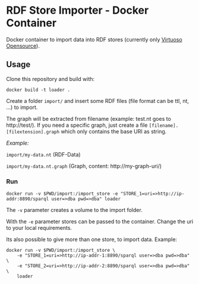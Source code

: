 # RDF Store Importer - Docker Container

Docker container to import data into  RDF stores (currently only [Virtuoso Opensource](http://virtuoso.openlinksw.com/dataspace/doc/dav/wiki/Main)).

## Usage

Clone this repository and build with:

`docker build -t loader .`

Create a folder `import/` and insert some RDF files (file format can be ttl, nt, ...) to import. 

The graph will be extracted from filename (example: test.nt goes to http://test/). If you need a specific graph, just create a file `[filename].[filextension].graph` which only contains the base URI as string.

*Example:*

`import/my-data.nt` (RDF-Data)

`import/my-data.nt.graph` (Graph, content: http://my-graph-uri/)

### Run

`docker run -v $PWD/import:/import_store -e "STORE_1=uri=>http://ip-addr:8890/sparql user=>dba pwd=>dba" loader`

The `-v` parameter creates a volume to the import folder.

With the `-e` parameter stores can be passed to the container. Change the uri to your local requirements.

Its also possible to give more than one store, to import data. Example:

```
docker run -v $PWD/import:/import_store \
    -e "STORE_1=uri=>http://ip-addr-1:8890/sparql user=>dba pwd=>dba" \
    -e "STORE_2=uri=>http://ip-addr-2:8890/sparql user=>dba pwd=>dba" \
    loader
```